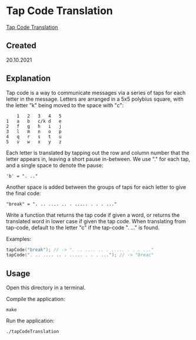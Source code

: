 # Tap Code Translation
[Tap Code Translation](https://edabit.com/challenge/dXjHmqGvSwn9toe6R)

## Created
20.10.2021

## Explanation
Tap code is a way to communicate messages via a series of taps for each letter in the message. Letters are arranged in a 5x5 polybius square, with the letter "k" being moved to the space with "c":

```
    1   2   3   4   5
1   a   b   c/k d   e
2   f   g   h   i   j
3   l   m   n   o   p
4   q   r   s   t   u
5   v   w   x   y   z
```

Each letter is translated by tapping out the row and column number that the letter appears in, leaving a short pause in-between. We use "." for each tap, and a single space to denote the pause:

```
'b' = ". .."
```

Another space is added between the groups of taps for each letter to give the final code:

```
"break" = ". .. .... .. . ..... . . . ..."
```

Write a function that returns the tap code if given a word, or returns the translated word in lower case if given the tap code. When translating from tap-code, default to the letter "c" if the tap-code ". ..." is found.

Examples:

```c++
tapCode("break"); // -> ". .. .... .. . ..... . . . ..."
tapCode(". .. .... .. . ..... . . . ..."); // -> "breac"
```

## Usage
Open this directory in a terminal.

Compile the application:

```shell
make
```

Run the application:

```shell
./tapCodeTranslation
```
